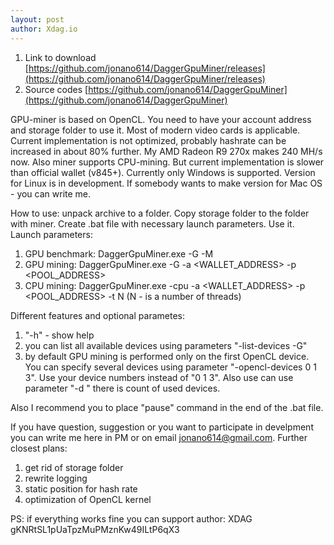 ```yaml
---
layout: post
author: Xdag.io
---
```


1. Link to download [https://github.com/jonano614/DaggerGpuMiner/releases](https://github.com/jonano614/DaggerGpuMiner/releases)
1. Source codes [https://github.com/jonano614/DaggerGpuMiner](https://github.com/jonano614/DaggerGpuMiner)

GPU-miner is based on OpenCL. You need to have your account address and storage folder to use it. Most of modern video cards is applicable. Current implementation is not optimized, probably hashrate can be increased in about 80% further. My AMD Radeon R9 270x makes 240 MH/s now.
Also miner supports CPU-mining. But current implementation is slower than official wallet (v845+).
Currently only Windows is supported. Version for Linux is in development. If somebody wants to make version for Mac OS - you can write me.

How to use: unpack archive to a folder. Copy storage folder to the folder with miner. Create .bat file with necessary launch parameters. Use it.
Launch parameters:
1. GPU benchmark: DaggerGpuMiner.exe -G -M
1. GPU mining: DaggerGpuMiner.exe -G -a <WALLET_ADDRESS> -p <POOL_ADDRESS>
1. CPU mining: DaggerGpuMiner.exe -cpu -a <WALLET_ADDRESS> -p <POOL_ADDRESS> -t N     (N - is a number of threads)


Different features and optional parametes:
1. "-h" - show help
1. you can list all available devices using parameters "-list-devices -G"
1. by default GPU mining is performed only on the first OpenCL device. You can specify several devices using parameter "-opencl-devices 0 1 3". Use your device numbers instead of "0 1 3". Also use can use parameter "-d " there is count of used devices.

Also I recommend you to place "pause" command in the end of the .bat file.

If you have question, suggestion or you want to participate in develpment you can write me here in PM or on email jonano614@gmail.com.
Further closest plans:
1. get rid of storage folder
1. rewrite logging
1. static position for hash rate
1. optimization of OpenCL kernel

PS: if everything works fine you can support author: XDAG  gKNRtSL1pUaTpzMuPMznKw49ILtP6qX3